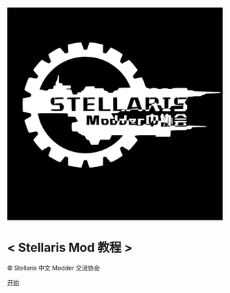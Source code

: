 ![logo](logo.svg ':size=15%')

# < Stellaris Mod 教程 >

:copyright: Stellaris 中文 Modder 交流协会

[开始](#Stellaris-Mod-教程)
